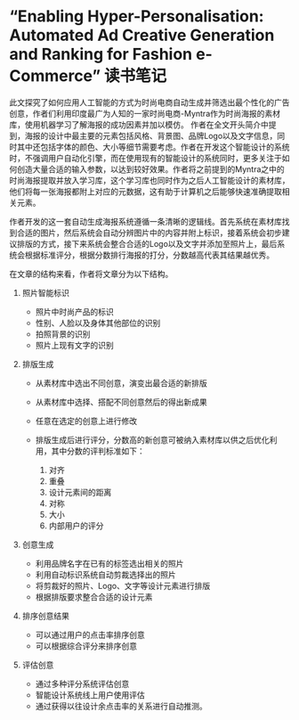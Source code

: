 # “Enabling Hyper-Personalisation: Automated Ad Creative Generation and Ranking for Fashion e-Commerce” 读书笔记

此文探究了如何应用人工智能的方式为时尚电商自动生成并筛选出最个性化的广告创意，作者们利用印度最广为人知的一家时尚电商-Myntra作为时尚海报的素材库，使用机器学习了解海报的成功因素并加以模仿。
作者在全文开头简介中提到，海报的设计中最主要的元素包括风格、背景图、品牌Logo以及文字信息，同时其中还包括字体的颜色、大小等细节需要考虑。作者在开发这个智能设计的系统时，不强调用户自动化引擎，而在使用现有的智能设计的系统同时，更多关注于如何创造大量合适的输入参数，以达到较好效果。作者将之前提到的Myntra之中的时尚海报提取并放入学习库，这个学习库也同时作为之后人工智能设计的素材库，他们将每一张海报都附上对应的元数据，这有助于计算机之后能够快速准确提取相关元素。

作者开发的这一套自动生成海报系统遵循一条清晰的逻辑线。首先系统在素材库找到合适的图片，然后系统会自动分辨图片中的内容并附上标识，接着系统会初步建议排版的方式，接下来系统会整合合适的Logo以及文字并添加至照片上，最后系统会根据标准评分，根据分数排行海报的打分，分数越高代表其结果越优秀。

在文章的结构来看，作者将文章分为以下结构。

1. 照片智能标识
    - 照片中时尚产品的标识
    - 性别、人脸以及身体其他部位的识别
    - 拍照背景的识别
    - 照片上现有文字的识别
    
2.	排版生成
    + 从素材库中选出不同创意，演变出最合适的新排版
    + 从素材库中选择、搭配不同创意然后的得出新成果
    + 任意在选定的创意上进行修改
    + 排版生成后进行评分，分数高的新创意可被纳入素材库以供之后优化利用，其中分数的评判标准如下：
        
        1. 对齐
        2. 重叠
        3. 设计元素间的距离
        4. 对称
        5. 大小
        6. 内部用户的评分
        
3. 创意生成
    - 利用品牌名字在已有的标签选出相关的照片
    - 利用自动标识系统自动剪裁选择出的照片
    - 将剪裁好的照片、Logo、文字等设计元素进行排版
    - 根据排版要求整合合适的设计元素

4. 排序创意结果
    - 可以通过用户的点击率排序创意
    - 可以根据综合评分来排序创意

5. 评估创意
    - 通过多种评分系统评估创意
    - 智能设计系统线上用户使用评估
    - 通过获得以往设计余点击率的关系进行自动推测。
